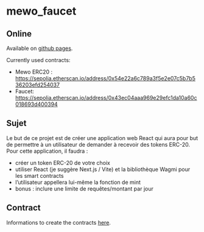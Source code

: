 # mewo_faucet

## Online

Available on [github pages](https://avan0x.github.io/mewo_faucet/).

Currently used contracts:
- Mewo ERC20 : <https://sepolia.etherscan.io/address/0x54e22a6c789a3f5e2e07c5b7b536203efd254037>
- Faucet: <https://sepolia.etherscan.io/address/0x43ec04aaa969e29efc1da10a60c018693d400394>


## Sujet

Le but de ce projet est de créer une application web
React qui aura pour but de permettre à un utilisateur
de demander à recevoir des tokens ERC-20. Pour
cette application, il faudra :
* créer un token ERC-20 de votre choix
* utiliser React (je suggère Next.js / Vite) et la bibliothèque Wagmi pour les smart contracts
* l’utilisateur appellera lui-même la fonction de mint
* bonus : inclure une limite de requêtes/montant par jour

## Contract

Informations to create the contracts [here](./apps/contract/README.md).
